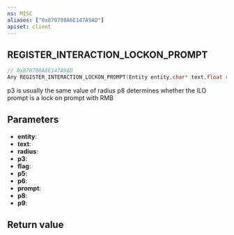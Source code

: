 ```yaml
---
ns: MISC
aliases: ["0x870708A6E147A9AD"]
apiset: client
---
```

## REGISTER_INTERACTION_LOCKON_PROMPT

```c
// 0x870708A6E147A9AD
Any REGISTER_INTERACTION_LOCKON_PROMPT(Entity entity,char* text,float radius,float p3,int flag,float p5,float p6,Prompt prompt,BOOL p8,int p9);
```

p3 is usually the same value of radius
p8 determines whether the ILO prompt is a lock on prompt with RMB

## Parameters
* **entity**:
* **text**:
* **radius**:
* **p3**:
* **flag**:
* **p5**:
* **p6**:
* **prompt**:
* **p8**:
* **p9**:

## Return value